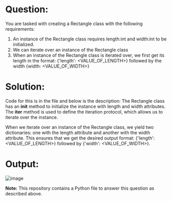 # Question: 
You are tasked with creating a Rectangle class with the following requirements:

1. An instance of the Rectangle class requires length:int and width:int to be initialized.
2. We can iterate over an instance of the Rectangle class 
3. When an instance of the Rectangle class is iterated over, we first get its length in the format: {'length': <VALUE_OF_LENGTH>} followed by the width {width: <VALUE_OF_WIDTH>}


# Solution:
Code for this is in the file and below is the description:
The Rectangle class has an __init__ method to initialize the instance with length and width attributes. The __iter__ method is used to define the iteration protocol, which allows us to iterate over the instance.

When we iterate over an instance of the Rectangle class, we yield two dictionaries: one with the length attribute and another with the width attribute. This ensures that we get the desired output format: {'length': <VALUE_OF_LENGTH>} followed by {'width': <VALUE_OF_WIDTH>}.

# Output:
![image](https://github.com/user-attachments/assets/9e41c565-5801-4eb1-87ee-dfacd431cb44)



**Note:** This repository contains a Python file to answer this question as described above. 
